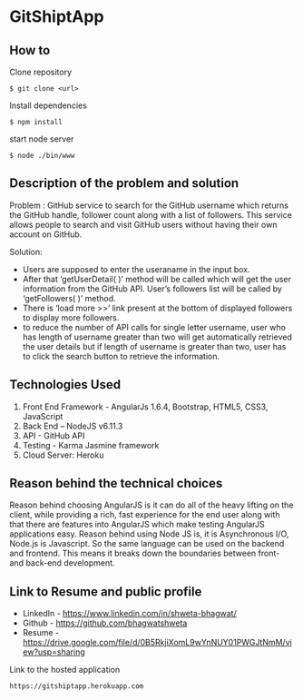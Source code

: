 # GitShiptApp
How to
------
Clone repository
```
$ git clone <url>
```
Install dependencies
```
$ npm install
```
start node server
 ```
 $ node ./bin/www
 ```
Description of the problem and solution
----------------------------------------
Problem : 
GitHub service to search for the GitHub username which returns the GitHub handle, follower count along with a list of followers. This service allows people to search and visit GitHub users without having their own account on GitHub.

Solution:
- Users are supposed to enter the useraname in the input box. 
-  After that ‘getUserDetail( )’ method will be called which will get the user information from the GitHub       API. User’s followers list will be called by ‘getFollowers( )’ method. 
- There is ‘load more >>’ link present at the bottom of displayed followers to display more followers. 
- to reduce the number of API calls for single letter username, user who has length of username greater than two will get automatically retrieved the user details but if length of username is greater than two, user has to click the search button to retrieve the information. 

Technologies Used
-----------------
1) Front End Framework - AngularJs 1.6.4, Bootstrap, HTML5, CSS3, JavaScript
2) Back End – NodeJS v6.11.3
3) API - GitHub API
4) Testing - Karma Jasmine framework 
5) Cloud Server: Heroku

Reason behind the technical choices
---------------------------------------
Reason behind choosing AngularJS is it can do all of the heavy lifting on the client, while providing a rich, fast experience for the end user along with that there are features into AngularJS which make testing AngularJS applications easy.
Reason behind using Node JS is, it is  Asynchronous I/O, Node.js is Javascript.  So the same language can be used on the backend and frontend.   This means it breaks down the boundaries between front- and back-end development.

 Link to Resume and public profile
-------------------------------------
 * LinkedIn - https://www.linkedin.com/in/shweta-bhagwat/
 * Github   - https://github.com/bhagwatshweta
 * Resume   - https://drive.google.com/file/d/0B5RkjiXomL9wYnNUY01PWGJtNmM/view?usp=sharing
      
Link to the hosted application
```
https://gitshiptapp.herokuapp.com
```
